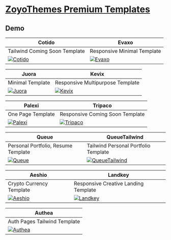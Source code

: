 # [ZoyoThemes Premium Templates](https://zoyothemes.com)

## Demo
| Cotido                                                                                                                                                                               | Evaxo                                                                                                                                                                        |
|--------------------------------------------------------------------------------------------------------------------------------------------------------------------------------------|------------------------------------------------------------------------------------------------------------------------------------------------------------------------------|
| Tailwind Coming Soon Template                                                                                                                                                        | Responsive Minimal Template                                                                                                                                                  |
| [![Cotido](https://template.bikinwebskuy.com/ZY/zSupportImages/cotido.png)](https://template.bikinwebskuy.com/ZY/Cotido/HTML/dist) | [![Evaxo](https://template.bikinwebskuy.com/ZY/zSupportImages/evaxo.png)](https://template.bikinwebskuy.com/ZY/Evaxo/HTML) |

| Juora                                                                                                                                                                        | Kevix                                                                                                                                                                        |
|------------------------------------------------------------------------------------------------------------------------------------------------------------------------------|------------------------------------------------------------------------------------------------------------------------------------------------------------------------------|
| Minimal Template                                                                                                                                                             | Responsive Multipurpose Template                                                                                                                                             |
| [![Juora](https://template.bikinwebskuy.com/ZY/zSupportImages/juora.png)](https://template.bikinwebskuy.com/ZY/Juora/HTML) | [![Kevix](https://template.bikinwebskuy.com/ZY/zSupportImages/kevix.png)](https://template.bikinwebskuy.com/ZY/Kevix/HTML) |

| Palexi                                                                                                                                                                          | Tripaco                                                                                                                                                                            |
|---------------------------------------------------------------------------------------------------------------------------------------------------------------------------------|------------------------------------------------------------------------------------------------------------------------------------------------------------------------------------|
| One Page Template                                                                                                                                                               | Responsive Coming Soon Template                                                                                                                                                    |
| [![Palexi](https://template.bikinwebskuy.com/ZY/zSupportImages/palexi.png)](https://template.bikinwebskuy.com/ZY/Palexi/HTML) | [![Tripaco](https://template.bikinwebskuy.com/ZY/zSupportImages/tripaco.png)](https://template.bikinwebskuy.com/ZY/Tripaco/HTML) |

| Queue                                                                                                                                                                        | QueueTailwind                                                                                                                                                                                     |
|------------------------------------------------------------------------------------------------------------------------------------------------------------------------------|---------------------------------------------------------------------------------------------------------------------------------------------------------------------------------------------------|
| Personal Portfolio, Resume Template                                                                                                                                          | Tailwind Personal Portfolio Template                                                                                                                                                              |
| [![Queue](https://template.bikinwebskuy.com/ZY/zSupportImages/queue.png)](https://template.bikinwebskuy.com/ZY/Queue/HTML) | [![QueueTailwind](https://template.bikinwebskuy.com/ZY/zSupportImages/queue.png)](https://template.bikinwebskuy.com/ZY/QueueTailwind/HTML/dist) |

| Aeshio                                                                                                                                                                          | Landkey                                                                                                                                                                            |
|---------------------------------------------------------------------------------------------------------------------------------------------------------------------------------|------------------------------------------------------------------------------------------------------------------------------------------------------------------------------------|
| Crypto Currency Template                                                                                                                                                        | Responsive Creative Landing Template                                                                                                                                               |
| [![Aeshio](https://template.bikinwebskuy.com/ZY/zSupportImages/aeshio.png)](https://template.bikinwebskuy.com/ZY/Aeshio/HTML) | [![Landkey](https://template.bikinwebskuy.com/ZY/zSupportImages/landkey.png)](https://template.bikinwebskuy.com/ZY/Landkey/HTML) |

| Authea                                                                                                                             |
|------------------------------------------------------------------------------------------------------------------------------------|
| Auth Pages Tailwind Template                                                                                                       |
| [![Authea](https://template.bikinwebskuy.com/ZY/zSupportImages/authea.png)](https://template.bikinwebskuy.com/ZY/Authea/HTML/dist) |